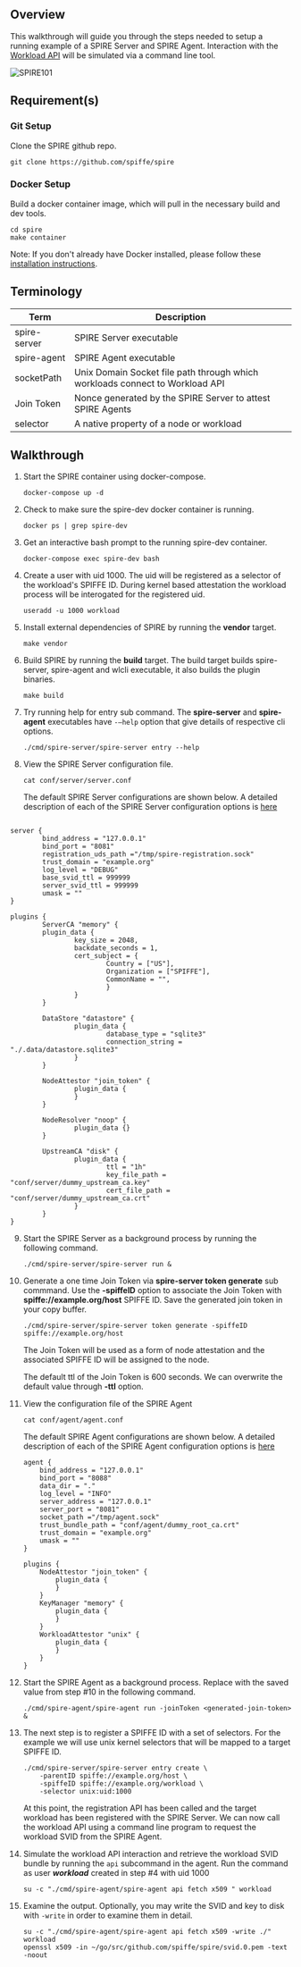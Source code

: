 

## Overview

This walkthrough will guide you through the steps needed to setup a running example of a SPIRE Server and SPIRE Agent. Interaction with the [Workload API](../proto/api/workload/workload.proto) will be simulated via a command line tool.


 ![SPIRE101](images/SPIRE101.png)

## Requirement(s)

### Git Setup

Clone the SPIRE github repo.

    git clone https://github.com/spiffe/spire

### Docker Setup

Build a docker container image, which will pull in the necessary build and dev tools.

    cd spire
    make container

Note: If you don't already have Docker installed, please follow these [installation instructions](https://docs.docker.com/engine/installation/).

## Terminology

 |Term                   | Description                                                                   |
 |-----------------------|-------------------------------------------------------------------------------|
 |spire-server           |  SPIRE Server executable                                                      |
 |spire-agent            |  SPIRE Agent executable                                                       |
 |socketPath             |  Unix Domain Socket file path through which workloads connect to Workload API |
 |Join Token             |  Nonce generated by the SPIRE Server to attest SPIRE Agents                   |
 |selector               |  A native property of a node or workload                                      |



## Walkthrough

1.  Start the SPIRE container using docker-compose.

        docker-compose up -d

2.  Check to make sure the spire-dev docker container is running.

        docker ps | grep spire-dev

3.  Get an interactive bash prompt to the running spire-dev container.

        docker-compose exec spire-dev bash

4.  Create a user with uid 1000. The uid will be registered as a selector of the workload's SPIFFE ID. During kernel based attestation the workload process will be interogated for the registered uid.

	    useradd -u 1000 workload

5.  Install external dependencies of SPIRE by running the **vendor** target.

	    make vendor

6.  Build SPIRE by running the **build** target. The build target builds spire-server, spire-agent and wlcli executable, it also builds the plugin binaries.

        make build

7.  Try running help for entry sub command. The **spire-server** and **spire-agent** executables have `-—help`  option that give details of respective cli options.

	    ./cmd/spire-server/spire-server entry --help

8.  View the SPIRE Server configuration file.

    	cat conf/server/server.conf

    The default SPIRE Server configurations are shown below. A detailed description of each of the SPIRE Server configuration options is [here](/doc/spire_server.md)

```hcl

server {
        bind_address = "127.0.0.1"
        bind_port = "8081"
        registration_uds_path ="/tmp/spire-registration.sock"
        trust_domain = "example.org"
        log_level = "DEBUG"
        base_svid_ttl = 999999
        server_svid_ttl = 999999
        umask = ""
}

plugins {
        ServerCA "memory" { 
        plugin_data {
                key_size = 2048,
                backdate_seconds = 1,
                cert_subject = {
                        Country = ["US"],
                        Organization = ["SPIFFE"],
                        CommonName = "",
                        }
                }
        }

        DataStore "datastore" {
                plugin_data {
                        database_type = "sqlite3"
                        connection_string = "./.data/datastore.sqlite3"
                }
        }

        NodeAttestor "join_token" {
                plugin_data {
                }
        }

        NodeResolver "noop" {
                plugin_data {}
        }

        UpstreamCA "disk" {
                plugin_data {
                        ttl = "1h"
                        key_file_path = "conf/server/dummy_upstream_ca.key"
                        cert_file_path = "conf/server/dummy_upstream_ca.crt"
                }
        }
}

```

9.  Start the SPIRE Server as a background process by running the following command.

        ./cmd/spire-server/spire-server run &

10. Generate a one time Join Token via **spire-server token generate** sub commmand. Use the **-spiffeID** option to associate the Join Token with **spiffe://example.org/host** SPIFFE ID. Save the generated join token in your copy buffer.

	    ./cmd/spire-server/spire-server token generate -spiffeID spiffe://example.org/host

	 The Join Token will be used as a form of node attestation and the associated SPIFFE ID will be assigned to the node.

	 The default ttl of the Join Token is 600 seconds. We can overwrite the default value through **-ttl** option.

11. View the configuration file of the SPIRE Agent

        cat conf/agent/agent.conf

    The default SPIRE Agent configurations are shown below. A detailed description of each of the SPIRE Agent configuration options is [here](/doc/spire_agent.md)
    ```
    agent {
        bind_address = "127.0.0.1"
        bind_port = "8088"
        data_dir = "."
        log_level = "INFO"
        server_address = "127.0.0.1"
        server_port = "8081"
        socket_path ="/tmp/agent.sock"
        trust_bundle_path = "conf/agent/dummy_root_ca.crt"
        trust_domain = "example.org"
        umask = ""
    }

    plugins {
        NodeAttestor "join_token" {
            plugin_data {
            }
        }
        KeyManager "memory" {
            plugin_data {
            }
        }
        WorkloadAttestor "unix" {
            plugin_data {
            }
        }
    }
    ```

12. Start the SPIRE Agent as a background process. Replace <generated-join-token> with the saved value from step #10 in the following command.

        ./cmd/spire-agent/spire-agent run -joinToken <generated-join-token> &

13. The next step is to register a SPIFFE ID with a set of selectors. For the example we will use unix kernel selectors that will be mapped to a target SPIFFE ID.

        ./cmd/spire-server/spire-server entry create \
            -parentID spiffe://example.org/host \
            -spiffeID spiffe://example.org/workload \
            -selector unix:uid:1000
    At this point, the registration API has been called and the target workload has been registered with the SPIRE Server. We can now call the workload API using a command line program to request the workload SVID from the SPIRE Agent.

14. Simulate the workload API interaction and retrieve the workload SVID bundle by running the `api` subcommand in the agent. Run the command as user **_workload_** created in step #4 with uid 1000

        su -c "./cmd/spire-agent/spire-agent api fetch x509 " workload

15. Examine the output. Optionally, you may write the SVID and key to disk with `-write` in order to examine them in detail.

        su -c "./cmd/spire-agent/spire-agent api fetch x509 -write ./" workload
        openssl x509 -in ~/go/src/github.com/spiffe/spire/svid.0.pem -text -noout
